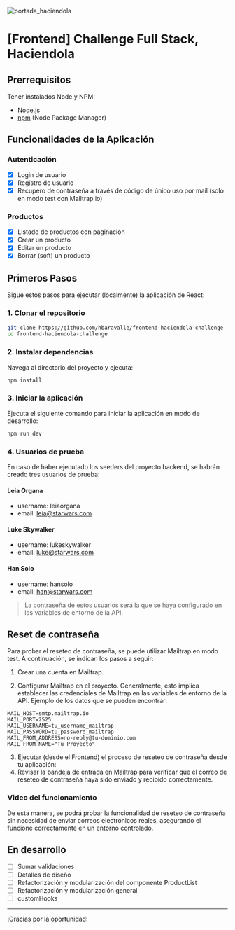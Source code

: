 ![portada_haciendola](https://github.com/hbaravalle/backend-haciendola-challenge/assets/24690415/43f3f53c-3178-470e-8103-b52938d38821)
# [Frontend] Challenge Full Stack, Haciendola

## Prerrequisitos

Tener instalados Node y NPM:

- [Node.js](https://nodejs.org/es/download/)
- [npm](https://www.npmjs.com/get-npm) (Node Package Manager)

## Funcionalidades de la Aplicación

### Autenticación

- [X] Login de usuario
- [X] Registro de usuario
- [X] Recupero de contraseña a través de código de único uso por mail (solo en modo test con Mailtrap.io)

### Productos

- [X] Listado de productos con paginación
- [X] Crear un producto
- [X] Editar un producto
- [X] Borrar (soft) un producto

## Primeros Pasos

Sigue estos pasos para ejecutar (localmente) la aplicación de React:

### 1. Clonar el repositorio

```bash
git clone https://github.com/hbaravalle/frontend-haciendola-challenge
cd frontend-haciendola-challenge
```

### 2. Instalar dependencias

Navega al directorio del proyecto y ejecuta:

```bash
npm install
```

### 3. Iniciar la aplicación

Ejecuta el siguiente comando para iniciar la aplicación en modo de desarrollo:

```bash
npm run dev
```

### 4. Usuarios de prueba

En caso de haber ejecutado los seeders del proyecto backend, se habrán creado tres usuarios de prueba:

#### Leia Organa
- username: leiaorgana
- email: leia@starwars.com

#### Luke Skywalker
- username: lukeskywalker
- email: luke@starwars.com

#### Han Solo
- username: hansolo
- email: han@starwars.com

> La contraseña de estos usuarios será la que se haya configurado en las variables de entorno de la API.

## Reset de contraseña

Para probar el reseteo de contraseña, se puede utilizar Mailtrap en modo test. A continuación, se indican los pasos a seguir:

1. Crear una cuenta en Mailtrap.

2. Configurar Mailtrap en el proyecto. Generalmente, esto implica establecer las credenciales de Mailtrap en las variables de entorno de la API. Ejemplo de los datos que se pueden encontrar:

```
MAIL_HOST=smtp.mailtrap.io
MAIL_PORT=2525
MAIL_USERNAME=tu_username_mailtrap
MAIL_PASSWORD=tu_password_mailtrap
MAIL_FROM_ADDRESS=no-reply@tu-dominio.com
MAIL_FROM_NAME="Tu Proyecto"
```

3. Ejecutar (desde el Frontend) el proceso de reseteo de contraseña desde tu aplicación:
4. Revisar la bandeja de entrada en Mailtrap para verificar que el correo de reseteo de contraseña haya sido enviado y recibido correctamente.

### Video del funcionamiento

De esta manera, se podrá probar la funcionalidad de reseteo de contraseña sin necesidad de enviar correos electrónicos reales, asegurando el funcione correctamente en un entorno controlado.

## En desarrollo
- [ ] Sumar validaciones
- [ ] Detalles de diseño
- [ ] Refactorización y modularización del componente ProductList
- [ ] Refactorización y modularización general
- [ ] customHooks

---

¡Gracias por la oportunidad!
